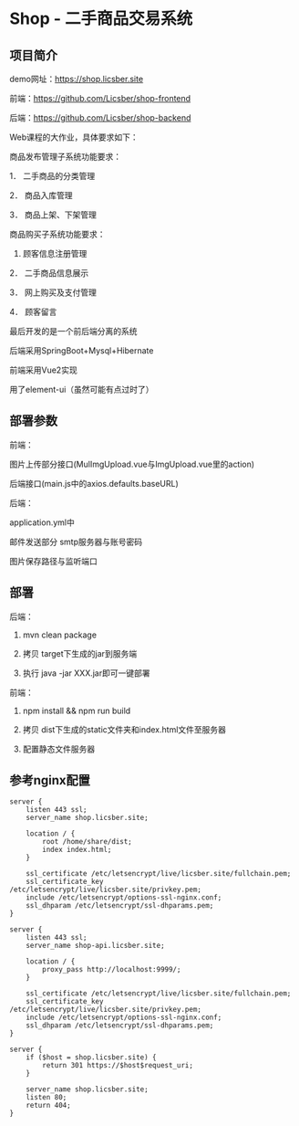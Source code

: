 # Shop - 二手商品交易系统

## 项目简介

demo网址：https://shop.licsber.site

前端：https://github.com/Licsber/shop-frontend

后端：https://github.com/Licsber/shop-backend

Web课程的大作业，具体要求如下：

商品发布管理子系统功能要求：

1． 二手商品的分类管理

2． 商品入库管理

3． 商品上架、下架管理

商品购买子系统功能要求：

1. 顾客信息注册管理

2． 二手商品信息展示

3． 网上购买及支付管理

4． 顾客留言

最后开发的是一个前后端分离的系统

后端采用SpringBoot+Mysql+Hibernate

前端采用Vue2实现

用了element-ui（虽然可能有点过时了）

## 部署参数

前端：

图片上传部分接口(MulImgUpload.vue与ImgUpload.vue里的action)

后端接口(main.js中的axios.defaults.baseURL)

后端：

application.yml中

邮件发送部分 smtp服务器与账号密码

图片保存路径与监听端口

## 部署

后端：

1. mvn clean package

2. 拷贝 target下生成的jar到服务端

3. 执行 java -jar XXX.jar即可一键部署

前端：

1. npm install && npm run build

2. 拷贝 dist下生成的static文件夹和index.html文件至服务器

3. 配置静态文件服务器

## 参考nginx配置

```text
server {
    listen 443 ssl;
    server_name shop.licsber.site;
    
    location / {
        root /home/share/dist;
        index index.html;
    }
       
    ssl_certificate /etc/letsencrypt/live/licsber.site/fullchain.pem;
    ssl_certificate_key /etc/letsencrypt/live/licsber.site/privkey.pem;
    include /etc/letsencrypt/options-ssl-nginx.conf;
    ssl_dhparam /etc/letsencrypt/ssl-dhparams.pem;
}

server {
    listen 443 ssl;
    server_name shop-api.licsber.site;

    location / {
        proxy_pass http://localhost:9999/;
    }

    ssl_certificate /etc/letsencrypt/live/licsber.site/fullchain.pem;
    ssl_certificate_key /etc/letsencrypt/live/licsber.site/privkey.pem;
    include /etc/letsencrypt/options-ssl-nginx.conf;
    ssl_dhparam /etc/letsencrypt/ssl-dhparams.pem;
}

server {
    if ($host = shop.licsber.site) {
        return 301 https://$host$request_uri;
    }

    server_name shop.licsber.site;
    listen 80;
    return 404;
}
```
